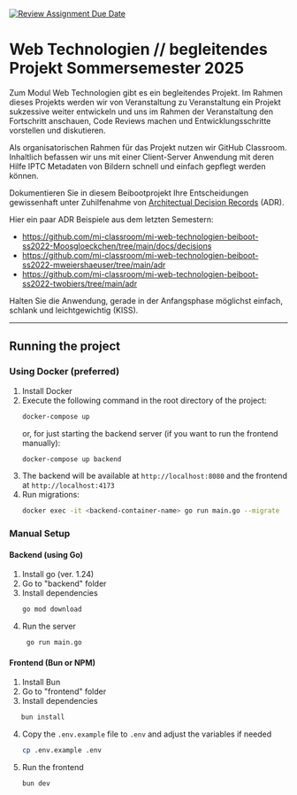 [![Review Assignment Due Date](https://classroom.github.com/assets/deadline-readme-button-22041afd0340ce965d47ae6ef1cefeee28c7c493a6346c4f15d667ab976d596c.svg)](https://classroom.github.com/a/cBV3pX2A)
# Web Technologien // begleitendes Projekt Sommersemester 2025
Zum Modul Web Technologien gibt es ein begleitendes Projekt. Im Rahmen dieses Projekts werden wir von Veranstaltung zu Veranstaltung ein Projekt sukzessive weiter entwickeln und uns im Rahmen der Veranstaltung den Fortschritt anschauen, Code Reviews machen und Entwicklungsschritte vorstellen und diskutieren.

Als organisatorischen Rahmen für das Projekt nutzen wir GitHub Classroom. Inhaltlich befassen wir uns mit einer  Client-Server Anwendung mit deren Hilfe IPTC Metadaten von Bildern schnell und einfach gepflegt werden können.

Dokumentieren Sie in diesem Beibootprojekt Ihre Entscheidungen gewissenhaft unter Zuhilfenahme von [Architectual Decision Records](https://adr.github.io) (ADR).

Hier ein paar ADR Beispiele aus dem letzten Semestern:
- https://github.com/mi-classroom/mi-web-technologien-beiboot-ss2022-Moosgloeckchen/tree/main/docs/decisions
- https://github.com/mi-classroom/mi-web-technologien-beiboot-ss2022-mweiershaeuser/tree/main/adr
- https://github.com/mi-classroom/mi-web-technologien-beiboot-ss2022-twobiers/tree/main/adr

Halten Sie die Anwendung, gerade in der Anfangsphase möglichst einfach, schlank und leichtgewichtig (KISS).

___

## Running the project

### Using Docker (preferred)
1. Install Docker
2. Execute the following command in the root directory of the project:
   ```bash
   docker-compose up
   ```
   or, for just starting the backend server (if you want to run the frontend manually):
    ```bash
    docker-compose up backend
    ```
3. The backend will be available at `http://localhost:8080` and the frontend at `http://localhost:4173`
4. Run migrations:
   ```bash
   docker exec -it <backend-container-name> go run main.go --migrate
   ```

### Manual Setup
#### Backend (using Go)
1. Install go (ver. 1.24)
2. Go to "backend" folder
3. Install dependencies
   ```bash
   go mod download
   ```
4. Run the server
   ```bash
    go run main.go
    ```
   
#### Frontend (Bun or NPM)
1. Install Bun
2. Go to "frontend" folder
3. Install dependencies
```bash
   bun install
```
4. Copy the `.env.example` file to `.env` and adjust the variables if needed
   ```bash
   cp .env.example .env
   ```
5. Run the frontend
   ```bash
   bun dev
   ```
